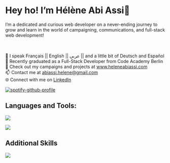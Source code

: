 <h1>Hey ho! I’m Hélène Abi Assi👋</h1>
I’m a dedicated and curious web developer on a never-ending journey to grow and learn in the world of campaigning, communications, and full-stack web development!

</br></br>
💬 I speak Français || English || عربي || and a little bit of Deutsch and Español</br>
🏢 Recently graduated as a Full-Stack Developer from Code Academy Berlin 
 </br>
👀 Check out my campaigns and projects at www.heleneabiassi.com</br>
📫 Contact me at abiassi.helene@gmail.com</br>
🌐 Connect with me on <a href="https://www.linkedin.com/in/heleneabiassi">LinkedIn</a></br>

[![spotify-github-profile](https://spotify-github-profile.vercel.app/api/view?uid=31h7s6lexjjjec6bg6q3kcoprgqi&cover_image=true&theme=natemoo-re&show_offline=false&background_color=121212&interchange=false&bar_color=53b14f&bar_color_cover=false)](https://github.com/kittinan/spotify-github-profile)


<h2>Languages and Tools:</h2>
<p >
    <img src="https://skillicons.dev/icons?i=git,github,vscode,css,html,js,ts,netlify,postman,react,nextjs" /></p>
<p > <img src="https://skillicons.dev/icons?i==,graphql,figma,bootstrap,tailwind,mongodb,apollo,firebase,nodejs,express" />
</p>
<h2>Additional Skills</h2>
<p >
    <img src="https://skillicons.dev/icons?i=ai,ps,pr,wordpress" /></p>
